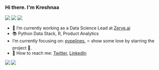 <!-- Please don't remove this: Grab your social icons from https://github.com/carlsednaoui/gitsocial -->

### Hi there. I'm Kreshnaa
![](https://img.shields.io/badge/release-v2.0--alpha-red)
![](https://img.shields.io/badge/soccerhead-yes-green)
![](https://img.shields.io/badge/pythonista-blue)

- 🔭 I’m currently working as a Data Science Lead at [Zerve.ai](https://www.zerve.ai/)
- 📚 Python Data Stack, R, Product Analytics
- I’m currently focusing on</b>: <a href="https://github.com/Zerve-AI/pypelines">pypelines</a>, ⭐️ show some love by starring the project 🤩.</li>
- 💬 How to reach me: [Twitter](https://twitter.com/_kreshnaa), [LinkedIn](https://www.linkedin.com/in/kreshnaa/)


<a href="https://github.com/cedrickring">
  <img align="left" src="https://github-readme-stats.vercel.app/api?username=kreshnaa-raam&bg_color=30,e96443,904e95&text_color=fff&icon_color=fff&title_color=fff&line_height=26&hide_border=true&show_icons=true" />
</a>
<a href="https://github.com/cedrickring">
  <img align="left" src="https://github-readme-stats.vercel.app/api/top-langs/?username=kreshnaa-raam&layout=compact&bg_color=30,e96443,904e95&text_color=fff&icon_color=fff&title_color=fff&hide_border=true&langs_count=4" />
</a>

    



